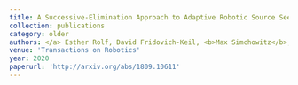 ```yaml
---
title: A Successive-Elimination Approach to Adaptive Robotic Source Seeking
collection: publications
category: older
authors: </a> Esther Rolf, David Fridovich-Keil, <b>Max Simchowitz</b>, Benjamin Recht, Claire Tomlin
venue: 'Transactions on Robotics'
year: 2020
paperurl: 'http://arxiv.org/abs/1809.10611'
---
```



<!--The contents above will be part of a list of publications, if the user clicks the link for the publication than the contents of section will be rendered as a full page, allowing you to provide more information about the paper for the reader. When publications are displayed as a single page, the contents of the above "citation" field will automatically be included below this section in a smaller font.-->


